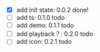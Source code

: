 - [x] add init state: 0.0.2 done!
- [ ] add ts: 0.1.0 todo
- [ ] add demo: 0.1.1 todo
- [ ] add playback？: 0.2.0 todo 
- [ ] add icon: 0.2.1 todo